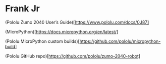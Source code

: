 # Frank Jr

(Pololu Zumo 2040 User’s Guide)[https://www.pololu.com/docs/0J87]

(MicroPython)[https://docs.micropython.org/en/latest/]

(Pololu MicroPython custom builds)[https://github.com/pololu/micropython-build]

(Pololu GitHub repo)[https://github.com/pololu/zumo-2040-robot]
